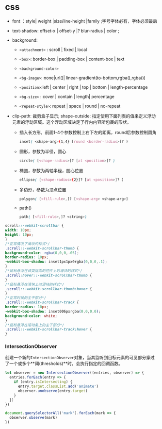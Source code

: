 # css

+ font ：style| weight |size/line-height |family ;字号字体必有，字体必须最后

+ text-shadow: offset-x | offset-y |? blur-radius | color ;

+ background:
  - `<attachment>` : scroll [|](https://developer.mozilla.org/zh-CN/docs/Web/CSS/Value_definition_syntax#single_bar) fixed [|](https://developer.mozilla.org/zh-CN/docs/Web/CSS/Value_definition_syntax#single_bar) local
  
  - `<box>`:  border-box [|](https://developer.mozilla.org/zh-CN/docs/Web/CSS/Value_definition_syntax#single_bar) padding-box [|](https://developer.mozilla.org/zh-CN/docs/Web/CSS/Value_definition_syntax#single_bar) content-box | text
  
  - `<background-color>`
  
  - `<bg-image>`: none|url()| linear-gradient(to-bottom,rgba(),rgba())
  
  - `<position>`:left [|](https://developer.mozilla.org/zh-CN/docs/Web/CSS/Value_definition_syntax#single_bar) center [|](https://developer.mozilla.org/zh-CN/docs/Web/CSS/Value_definition_syntax#single_bar) right [|](https://developer.mozilla.org/zh-CN/docs/Web/CSS/Value_definition_syntax#single_bar) top [|](https://developer.mozilla.org/zh-CN/docs/Web/CSS/Value_definition_syntax#single_bar) bottom | length-percentage
  
  - `<bg-size>` : cover | contain | length| percentage
  
  - `<repeat-style>`: repeat [|](https://developer.mozilla.org/zh-CN/docs/Web/CSS/Value_definition_syntax#single_bar) space [|](https://developer.mozilla.org/zh-CN/docs/Web/CSS/Value_definition_syntax#single_bar) round [|](https://developer.mozilla.org/zh-CN/docs/Web/CSS/Value_definition_syntax#single_bar) no-repeat
  
+ clip-path: 裁剪盒子显示; shape-outside: 指定使用下面列表的值来定义浮动元素的浮动区域。这个浮动区域决定了行内内容所包裹的形状。

  - 插入长方形，前面1-4个参数控制上右下左的距离，round后参数控制圆角
    
    ```css
    inset( <shape-arg>{1,4} [round <border-radius>]? )
    ```
    
  - 圆形，参数为半径，圆心
  
      ```css
      circle( [<shape-radius>]? [at <position>]? )
      ```
  
  - 椭圆，参数为两轴半径，圆心位置
  
      ```css
      ellipse( [<shape-radius>{2}]? [at <position>]? )
      ```
  
  - 多边形，参数为顶点位置
  	
  	```css
  	polygon( [<fill-rule>,]? [<shape-arg> <shape-arg>]
  	```
  	
  - path()
  
    ```css
    path( [<fill-rule>,]? <string>)
    ```

```css
scroll::-webkit-scrollbar {
width: 10px;
height: 10px;
}
/*正常情况下滑块的样式*/
.scroll::-webkit-scrollbar-thumb {
background-color: rgba(0,0,0,.05);
border-radius: 10px;
-webkit-box-shadow: inset1px1px0rgba(0,0,0,.1);
}
/*鼠标悬浮在该类指向的控件上时滑块的样式*/
.scroll:hover::-webkit-scrollbar-thumb {
}
/*鼠标悬浮在滑块上时滑块的样式*/
.scroll::-webkit-scrollbar-thumb:hover {
}
/*正常时候的主干部分*/
.scroll::-webkit-scrollbar-track {
border-radius: 10px;
-webkit-box-shadow: inset006pxrgba(0,0,0,0);
background-color: white;
}
/*鼠标悬浮在滚动条上的主干部分*/
.scroll::-webkit-scrollbar-track:hover {
}
```

###  IntersectionObserver

创建一个新的`IntersectionObserver`对象，当其监听到目标元素的可见部分穿过了一个或多个**阈(thresholds)**时，会执行指定的回调函数。

```js
let observer = new IntersectionObserver((entries, observer) => {
  entries.forEach(entry => {
    if (entry.isIntersecting) {
      entry.target.classList.add('animate')
      observer.unobserve(entry.target)
    }
  })
})

document.querySelectorAll('mark').forEach(mark => {
  observer.observe(mark)
})
```

